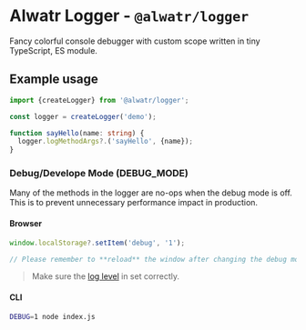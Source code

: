 # Alwatr Logger - `@alwatr/logger`

Fancy colorful console debugger with custom scope written in tiny TypeScript, ES module.

## Example usage

```ts
import {createLogger} from '@alwatr/logger';

const logger = createLogger('demo');

function sayHello(name: string) {
  logger.logMethodArgs?.('sayHello', {name});
}
```

### Debug/Develope Mode (DEBUG_MODE)

Many of the methods in the logger are no-ops when the debug mode is off. This is to prevent unnecessary performance impact in production.

#### Browser

```ts
window.localStorage?.setItem('debug', '1');

// Please remember to **reload** the window after changing the debug mode.
```

> Make sure the [log level](https://developer.chrome.com/docs/devtools/console/log/#browser) in set correctly.

#### CLI

```sh
DEBUG=1 node index.js
```
